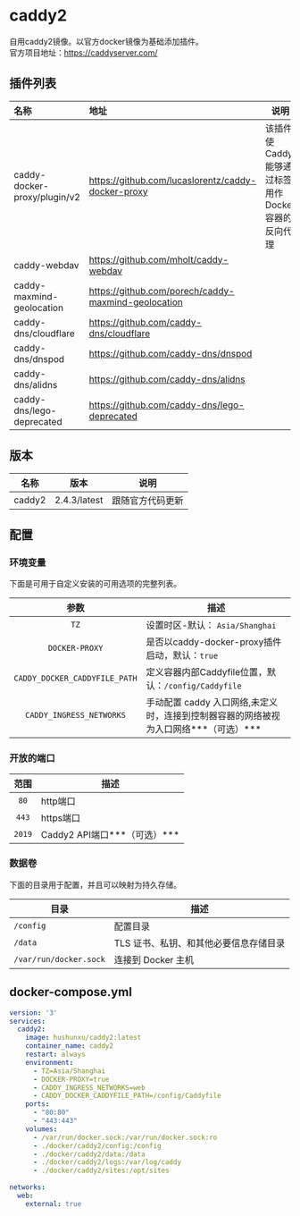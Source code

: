 # caddy2
自用caddy2镜像。以官方docker镜像为基础添加插件。  
官方项目地址：https://caddyserver.com/  

## 插件列表
|             名称             |                        地址                        |                        说明                        |
| :-------------------------- | :------------------------------------------------ | ------------------------------------------------- |
| caddy-docker-proxy/plugin/v2 | https://github.com/lucaslorentz/caddy-docker-proxy | 该插件使 Caddy 能够通过标签用作 Docker 容器的反向代理 |
|         caddy-webdav         |       https://github.com/mholt/caddy-webdav        |               |
| caddy-maxmind-geolocation | https://github.com/porech/caddy-maxmind-geolocation |  |
| caddy-dns/cloudflare | https://github.com/caddy-dns/cloudflare |  |
| caddy-dns/dnspod | https://github.com/caddy-dns/dnspod |  |
| caddy-dns/alidns | https://github.com/caddy-dns/alidns |  |
| caddy-dns/lego-deprecated | https://github.com/caddy-dns/lego-deprecated |  |

## 版本

| 名称    | 版本      | 说明                  |
| :-----: | :-------: | :-------------------: |
| caddy2 | 2.4.3/latest | 跟随官方代码更新|


## 配置

### 环境变量
下面是可用于自定义安装的可用选项的完整列表。  

|             参数              | 描述                                                         |
| :---------------------------: | ------------------------------------------------------------ |
|             `TZ`              | 设置时区-默认： `Asia/Shanghai`                              |
|        `DOCKER-PROXY`         | 是否以caddy-docker-proxy插件启动，默认：`true`               |
| `CADDY_DOCKER_CADDYFILE_PATH` | 定义容器内部Caddyfile位置，默认：`/config/Caddyfile`         |
|   `CADDY_INGRESS_NETWORKS`    | 手动配置 caddy 入口网络,未定义时，连接到控制器容器的网络被视为入口网络***（可选）*** |


### 开放的端口
| 范围 | 描述 |
| :-----:| ---- |
| `80` |http端口  |
| `443` |https端口 |
| `2019` |Caddy2 API端口***（可选）*** |

### 数据卷
下面的目录用于配置，并且可以映射为持久存储。

| 目录                   | 描述                                   |
| ---------------------- | -------------------------------------- |
| `/config`              | 配置目录                               |
| `/data`                | TLS 证书、私钥、和其他必要信息存储目录 |
| `/var/run/docker.sock` | 连接到 Docker 主机                     |

## docker-compose.yml
```yml
version: '3'
services:
  caddy2:
    image: hushunxu/caddy2:latest
    container_name: caddy2
    restart: always
    environment:
      - TZ=Asia/Shanghai
      - DOCKER-PROXY=true
      - CADDY_INGRESS_NETWORKS=web
      - CADDY_DOCKER_CADDYFILE_PATH=/config/Caddyfile
    ports:
      - "80:80"
      - "443:443"
    volumes:
      - /var/run/docker.sock:/var/run/docker.sock:ro
      - ./docker/caddy2/config:/config
      - ./docker/caddy2/data:/data
      - ./docker/caddy2/logs:/var/log/caddy
      - ./docker/caddy2/sites:/opt/sites
      
networks:
  web:
    external: true
```